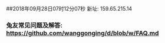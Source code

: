 ##2018年09月28日07时12分07秒 新址: 159.65.215.14
### 兔友常见问题及解答: https://github.com/wanggonging/d/blob/w/FAQ.md

